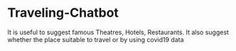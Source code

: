 # Traveling-Chatbot
It is useful to suggest famous Theatres, Hotels, Restaurants. It also suggest whether the place suitable to travel or by using covid19 data
